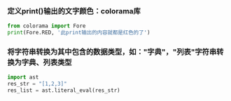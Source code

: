 
### 定义print()输出的文字颜色：colorama库
```python
from colorama import Fore
print(Fore.RED, '此print输出的内容就都是红色的了')
```
### 将字符串转换为其中包含的数据类型，如："字典"，"列表"字符串转换为字典、列表类型
```python
import ast
res_str = "[1,2,3]"
res_list = ast.literal_eval(res_str)
```
